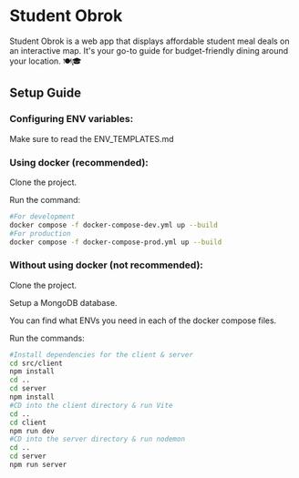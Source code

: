 # Student Obrok

Student Obrok is a web app that displays affordable student meal deals on an interactive map. It's your go-to guide for budget-friendly dining around your location. 🍽️🎓

## Setup Guide

### Configuring ENV variables:

Make sure to read the ENV_TEMPLATES.md

### Using docker (recommended):

Clone the project. <br>

Run the command:
```bash
#For development
docker compose -f docker-compose-dev.yml up --build
#For production
docker compose -f docker-compose-prod.yml up --build
```

### Without using docker (not recommended):

Clone the project. <br>

Setup a MongoDB database. <br>

You can find what ENVs you need in each of the docker compose files. <br>

Run the commands:
```bash
#Install dependencies for the client & server
cd src/client
npm install
cd ..
cd server
npm install
#CD into the client directory & run Vite
cd ..
cd client
npm run dev
#CD into the server directory & run nodemon
cd ..
cd server
npm run server
```